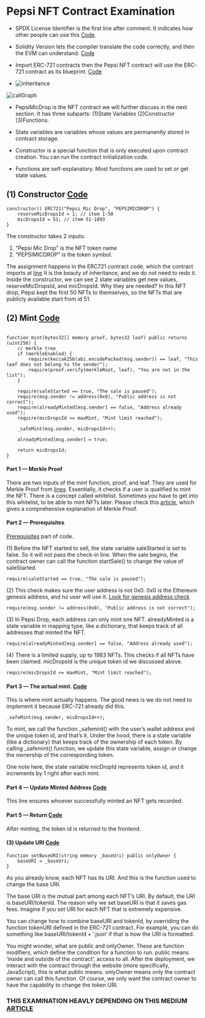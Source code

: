 # Pepsi NFT Contract Examination

* SPDX License Identifier is the first line after comment. It indicates how other people can use this [Code](https://github.com/ErdemOzgen/Solidity-Learning-Archive/blob/6d3f0b5d275144ebb8a1e22ce466847b2bd714de/BooksAndCodes/NFTContractExamples/pepsi/PepsiNFTExamination.sol#L36).

* Solidity Version lets the compiler translate the code correctly, and then the EVM can understand. [Code](https://github.com/ErdemOzgen/Solidity-Learning-Archive/blob/6d3f0b5d275144ebb8a1e22ce466847b2bd714de/BooksAndCodes/NFTContractExamples/pepsi/PepsiNFTExamination.sol#L37)

* Import ERC-721 contracts then the Pepsi NFT contract will use the ERC-721 contract as its blueprint. [Code](https://github.com/ErdemOzgen/Solidity-Learning-Archive/blob/6d3f0b5d275144ebb8a1e22ce466847b2bd714de/BooksAndCodes/NFTContractExamples/pepsi/PepsiNFTExamination.sol#L39)

* ![inheritance](inheritance.svg)

 ![callGraph](callGraph.svg)

* PepsiMicDrop is the NFT contract we will further discuss in the next section. It has three subparts: (1)State Variables (2)Constructor (3)Functions.

* State variables are variables whose values are permanently stored in contract storage.

* Constructor is a special function that is only executed upon contract creation. You can run the contract initialization code.

* Functions are self-explanatory. Most functions are used to set or get state values.

## (1) Constructor [Code](https://github.com/ErdemOzgen/Solidity-Learning-Archive/blob/6d3f0b5d275144ebb8a1e22ce466847b2bd714de/BooksAndCodes/NFTContractExamples/pepsi/PepsiNFTExamination.sol#L64)
```solidity
constructor() ERC721("Pepsi Mic Drop", "PEPSIMICDROP") {
    reserveMicDropsId = 1; // item 1-50
    micDropsId = 51; // item 51-1893
}
```

The constructor takes 2 inputs:

1. “Pepsi Mic Drop” is the NFT token name
2. “PEPSIMICDROP” is the token symbol.

The assignment happens in the ERC721 contract code, which the contract imports at [line](https://github.com/ErdemOzgen/Solidity-Learning-Archive/blob/6d3f0b5d275144ebb8a1e22ce466847b2bd714de/BooksAndCodes/NFTContractExamples/pepsi/PepsiNFTExamination.sol#L64)  It is the beauty of inheritance, and we do not need to redo it.
<br>
Inside the constructor, we can see 2 state variables get new values, reserveMicDropsId, and micDropsId. Why they are needed? In this NFT drop, Pepsi kept the first 50 NFTs to themselves, so the NFTs that are publicly available start from id 51.

## (2) Mint [Code](https://github.com/ErdemOzgen/Solidity-Learning-Archive/blob/6d3f0b5d275144ebb8a1e22ce466847b2bd714de/BooksAndCodes/NFTContractExamples/pepsi/PepsiNFTExamination.sol#L73)

```solidity

function mint(bytes32[] memory proof, bytes32 leaf) public returns (uint256) {
    // merkle tree
    if (merkleEnabled) {
        require(keccak256(abi.encodePacked(msg.sender)) == leaf, "This leaf does not belong to the sender");
        require(proof.verify(merkleRoot, leaf), "You are not in the list");
    }

    require(saleStarted == true, "The sale is paused");
    require(msg.sender != address(0x0), "Public address is not correct");
    require(alreadyMinted[msg.sender] == false, "Address already used");
    require(micDropsId <= maxMint, "Mint limit reached");

    _safeMint(msg.sender, micDropsId++);

    alreadyMinted[msg.sender] = true;

    return micDropsId;
}
```
#### Part 1 — Merkle Proof

There are two inputs of the mint function, proof, and leaf. They are used for Merkle Proof from [lines](https://github.com/ErdemOzgen/Solidity-Learning-Archive/blob/6d3f0b5d275144ebb8a1e22ce466847b2bd714de/BooksAndCodes/NFTContractExamples/pepsi/PepsiNFTExamination.sol#L75). Essentially, it checks if a user is qualified to mint the NFT. There is a concept called whitelist. Sometimes you have to get into this whitelist, to be able to mint NFTs later. Please check this [article](https://medium.com/@ItsCuzzo/using-merkle-trees-for-nft-whitelists-523b58ada3f9), which gives a comprehensive explanation of Merkle Proof.

#### Part 2 — Prerequisites

[Prerequisites](https://github.com/ErdemOzgen/Solidity-Learning-Archive/blob/6d3f0b5d275144ebb8a1e22ce466847b2bd714de/BooksAndCodes/NFTContractExamples/pepsi/PepsiNFTExamination.sol#L80) part of code.

(1) Before the NFT started to sell, the state variable saleStarted is set to false. So it will not pass the check-in line. When the sale begins, the contract owner can call the function startSale() to change the value of saleStarted.
```Solidity
require(saleStarted == true, "The sale is paused");
```

(2) This check makes sure the user address is not 0x0. 0x0 is the Ethereum genesis address, and no user will use it. [Look for genesis address check](https://www.finder.com.au/why-the-ethereum-genesis-address-holds-over-500m-worth-of-tokens#:~:text=Burning%20tokens%20by%20sending%20them,their%20tokens%20to%20the%20address.)
```Solidity
require(msg.sender != address(0x0), "Public address is not correct");
```
(3) In Pepsi Drop, each address can only mint one NFT. alreadyMinted is a state variable in mapping type, like a dictionary, that keeps track of all addresses that minted the NFT.
```Solidity
require(alreadyMinted[msg.sender] == false, "Address already used");
```
(4) There is a limited supply, up to 1983 NFTs. This checks if all NFTs have been claimed. micDropsId is the unique token id we discussed above.
```Solidity
require(micDropsId <= maxMint, "Mint limit reached");
```

#### Part 3 — The actual mint. [Code](https://github.com/ErdemOzgen/Solidity-Learning-Archive/blob/6d3f0b5d275144ebb8a1e22ce466847b2bd714de/BooksAndCodes/NFTContractExamples/pepsi/PepsiNFTExamination.sol#L85)

This is where mint actually happens. The good news is we do not need to implement it because ERC-721 already did this.

```Solidity
_safeMint(msg.sender, micDropsId++);
```
To mint, we call the function _safemint() with the user’s wallet address and the unique token id, and that’s it. Under the hood, there is a state variable (like a dictionary) that keeps track of the ownership of each token. By calling _safemint() function, we update this state variable, assign or change the ownership of the corresponding token.

One note here, the state variable micDropId represents token id, and it increments by 1 right after each mint.

#### Part 4 — Update Minted Address [Code](https://github.com/ErdemOzgen/Solidity-Learning-Archive/blob/6d3f0b5d275144ebb8a1e22ce466847b2bd714de/BooksAndCodes/NFTContractExamples/pepsi/PepsiNFTExamination.sol#L87)

This line ensures whoever successfully minted an NFT gets recorded.

#### Part 5 — Return [Code](https://github.com/ErdemOzgen/Solidity-Learning-Archive/blob/6d3f0b5d275144ebb8a1e22ce466847b2bd714de/BooksAndCodes/NFTContractExamples/pepsi/PepsiNFTExamination.sol#L89)

After minting, the token id is returned to the frontend.

#### (3) Update URI [Code](https://github.com/ErdemOzgen/Solidity-Learning-Archive/blob/6d3f0b5d275144ebb8a1e22ce466847b2bd714de/BooksAndCodes/NFTContractExamples/pepsi/PepsiNFTExamination.sol#L69)

```Solidity
function setBaseURI(string memory _baseUri) public onlyOwner {
    baseURI = _baseUri;
}
```

As you already know, each NFT has its URI. And this is the function used to change the base URI.

The base URI is the mutual part among each NFT’s URI. By default, the URI is baseURI/tokenId. The reason why we set baseURI is that it saves gas fees. Imagine if you set URI for each NFT that is extremely expensive.

You can change how to combine baseURI and tokenId, by overriding the function tokenURI defined in the ERC-721 contract. For example, you can do something like baseURI/tokenId + ‘.json’ if that is how the URI is formatted.

You might wonder, what are public and onlyOwner. These are function modifiers, which define the condition for a function to run. public means ‘inside and outside of the contract’, access to all. After the deployment, we interact with the contract through the website (more specifically, JavaScript), this is what public means. onlyOwner means only the contract owner can call this function. Of course, we only want the contract owner to have the capability to change the token URI.


### THIS EXAMINATION HEAVLY DEPENDING ON THIS MEDIUM [ARTICLE](https://betterprogramming.pub/nft-beginner-tutorial-pepsi-nft-smart-contract-explained-962721b7361a) 